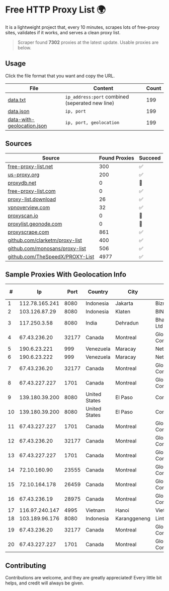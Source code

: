 
# Free HTTP Proxy List 🌍

It is a lightweight project that, every 10 minutes, scrapes lots of free-proxy sites, validates if it works, and serves a clean proxy list.


> Scraper found **7302** proxies at the latest update. Usable proxies are below.

## Usage

Click the file format that you want and copy the URL.


|File|Content|Count|
|----|-------|-----|
|[data.txt](https://raw.githubusercontent.com/themiralay/Proxy-List-World/master/data.txt)|`ip_address:port` combined (seperated new line)|199|
|[data.json](https://raw.githubusercontent.com/themiralay/Proxy-List-World/master/data.json)|`ip, port`|199|
|[data-with-geolocation.json](https://raw.githubusercontent.com/themiralay/Proxy-List-World/master/data-with-geolocation.json)|`ip, port, geolocation`|199|

## Sources

|Source|Found Proxies|Succeed|
|------|-------------|-------|
|[free-proxy-list.net](https://free-proxy-list.net)|300|✅|
|[us-proxy.org](https://www.us-proxy.org)|200|✅|
|[proxydb.net](http://proxydb.net)|0|🚫|
|[free-proxy-list.com](https://free-proxy-list.com/?page=&port=&type%5B%5D=http&type%5B%5D=https&up_time=0&search=Search)|0|✅|
|[proxy-list.download](https://www.proxy-list.download/HTTP)|26|✅|
|[vpnoverview.com](https://vpnoverview.com/privacy/anonymous-browsing/free-proxy-servers)|32|✅|
|[proxyscan.io](https://www.proxyscan.io)|0|🚫|
|[proxylist.geonode.com](https://proxylist.geonode.com/api/proxy-list?limit=300&page=1&sort_by=lastChecked&sort_type=desc&protocols=http,https)|0|🚫|
|[proxyscrape.com](https://api.proxyscrape.com/v2/?request=displayproxies&protocol=http&timeout=10000&country=all&ssl=all&anonymity=all)|861|✅|
|[github.com/clarketm/proxy-list](https://raw.githubusercontent.com/clarketm/proxy-list/master/proxy-list-raw.txt)|400|✅|
|[github.com/monosans/proxy-list](https://raw.githubusercontent.com/monosans/proxy-list/main/proxies/http.txt)|506|✅|
|[github.com/TheSpeedX/PROXY-List](https://raw.githubusercontent.com/TheSpeedX/PROXY-List/master/http.txt)|4977|✅|


## Sample Proxies With Geolocation Info

|#|Ip|Port|Country|City|Internet Service Provider|
|-|--|----|-------|----|-------------------------|
|1|112.78.165.241|8080|Indonesia|Jakarta|Biznet Networks|
|2|103.126.87.29|8080|Indonesia|Klaten|BINTANGPERKASAORION|
|3|117.250.3.58|8080|India|Dehradun|Bharat Sanchar Nigam Ltd|
|4|67.43.236.20|32177|Canada|Montreal|GloboTech Communications|
|5|190.6.23.221|999|Venezuela|Maracay|Net Uno|
|6|190.6.23.222|999|Venezuela|Maracay|Net Uno|
|7|67.43.236.20|32177|Canada|Montreal|GloboTech Communications|
|8|67.43.227.227|1701|Canada|Montreal|GloboTech Communications|
|9|139.180.39.200|8080|United States|El Paso|Conterra|
|10|139.180.39.200|8080|United States|El Paso|Conterra|
|11|67.43.227.227|1701|Canada|Montreal|GloboTech Communications|
|12|67.43.236.20|32177|Canada|Montreal|GloboTech Communications|
|13|67.43.227.227|1701|Canada|Montreal|GloboTech Communications|
|14|72.10.160.90|23555|Canada|Montreal|GloboTech Communications|
|15|72.10.164.178|26459|Canada|Montreal|GloboTech Communications|
|16|67.43.236.19|28975|Canada|Montreal|GloboTech Communications|
|17|116.97.240.147|4995|Vietnam|Hanoi|Viettel Corporation|
|18|103.189.96.176|8080|Indonesia|Karanggeneng|Lintas Data Prima, PT|
|19|67.43.236.20|32177|Canada|Montreal|GloboTech Communications|
|20|67.43.227.227|1701|Canada|Montreal|GloboTech Communications|



## Contributing

Contributions are welcome, and they are greatly appreciated! Every
little bit helps, and credit will always be given.

